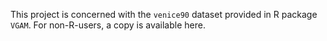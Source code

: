 This project is concerned with the `venice90` dataset provided in R package `VGAM`. 
For non-R-users, a copy is available here.
